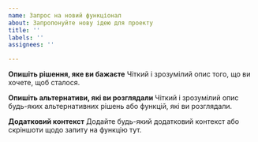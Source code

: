 ```yaml
---
name: Запрос на новий функціонал
about: Запропонуйте нову ідею для проекту
title: ''
labels: ''
assignees: ''

---
```


**Опишіть рішення, яке ви бажаєте**
Чіткий і зрозумілий опис того, що ви хочете, щоб сталося.

**Опишіть альтернативи, які ви розглядали**
Чіткий і зрозумілий опис будь-яких альтернативних рішень або функцій, які ви розглядали.

**Додатковий контекст**
Додайте будь-який додатковий контекст або скріншоти щодо запиту на функцію тут.
